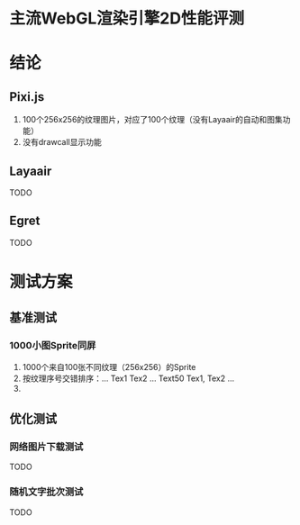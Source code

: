 主流WebGL渲染引擎2D性能评测
===

# 结论

## Pixi.js
1. 100个256x256的纹理图片，对应了100个纹理（没有Layaair的自动和图集功能）
1. 没有drawcall显示功能

## Layaair
TODO

## Egret
TODO

# 测试方案
## 基准测试

### 1000小图Sprite同屏
1. 1000个来自100张不同纹理（256x256）的Sprite
1. 按纹理序号交错排序：... Tex1 Tex2 ...  Text50 Tex1, Tex2 ...
1. 

## 优化测试

### 网络图片下载测试
TODO

### 随机文字批次测试
TODO